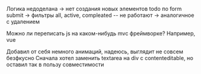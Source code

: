 Логика недоделана -> нет создания новых элементов todo по form submit
                  -> фильтры all, active, compleated -- не работают
                  -> аналогичное с удалением
                  
Можно ли переписать js на каком-нибудь mvc фреймворке? Например, vue

Добавил от себя немного анимаций, надеюсь, выглядит не совсем безфкусно 
Сначала хотел заменить textarea на div с contenteditable, но оставил так в пользу совместимости